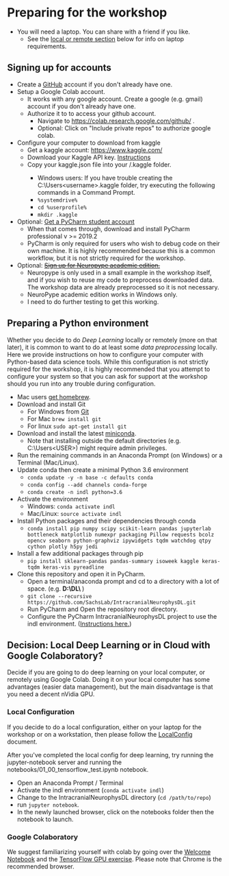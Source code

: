 # Preparing for the workshop

* You will need a laptop. You can share with a friend if you like.
    * See the [local or remote section](#local-deep-learning) below for info on laptop requirements.
    
## Signing up for accounts

* Create a [GitHub](https://github.com/) account if you don't already have one.
* Setup a Google Colab account.
    * It works with any google account. Create a google (e.g. gmail) account if you don't already have one.
    * Authorize it to to access your github account.
        * Navigate to https://colab.research.google.com/github/ .
        * Optional: Click on "Include private repos" to authorize google colab.
* Configure your computer to download from kaggle
    * Get a kaggle account: https://www.kaggle.com/
    * Download your Kaggle API key. [Instructions](https://github.com/Kaggle/kaggle-api#api-credentials)
    * Copy your kaggle.json file into your <home>/.kaggle folder.
        * Windows users: If you have trouble creating the C:\Users\<username>\.kaggle folder,
        try executing the following commands in a Command Prompt.
        * `%systemdrive%`
        * `cd %userprofile%`
        * `mkdir .kaggle`
* Optional: [Get a PyCharm student account](https://www.jetbrains.com/shop/eform/students)
    * When that comes through, download and install PyCharm professional v >= 2019.2
    * PyCharm is only required for users who wish to debug code on their own machine.
    It is highly recommended because this is a common workflow, but it is not strictly required for the workshop.
* Optional: [~~Sign up for Neuropype academic edition.~~](https://www.neuropype.io/academic-edition)
    * Neuropype is only used in a small example in the workshop itself, and if you wish to reuse
    my code to preprocess downloaded data. The workshop data are already preprocessed so it is not necessary.
    * NeuroPype academic edition works in Windows only.
    * I need to do further testing to get this working.
    
## Preparing a Python environment

Whether you decide to do _Deep Learning_ locally or remotely (more on that later),
it is common to want to do at least some _data preprocessing_ locally. Here we provide instructions on
how to configure your computer with Python-based data science tools. While this configuration is not strictly
required for the workshop, it is highly recommended that you attempt to configure your system so that you
can ask for support at the workshop should you run into any trouble during configuration.

* Mac users [get homebrew](https://brew.sh/).
* Download and install Git
     * For Windows from [Git](https://gitforwindows.org/)
     * For Mac `brew install git`
     * For linux `sudo apt-get install git`
* Download and install the latest [miniconda](https://docs.conda.io/en/latest/miniconda.html).
    * Note that installing outside the default directories (e.g. C:\Users\<USER>) might require admin privileges.
* Run the remaining commands in an Anaconda Prompt (on Windows) or a Terminal (Mac/Linux).  
* Update conda then create a minimal Python 3.6 environment
    * `conda update -y -n base -c defaults conda`
    * `conda config --add channels conda-forge`
    * `conda create -n indl python=3.6`
* Activate the environment
    * Windows: `conda activate indl`
    * Mac/Linux: `source activate indl`
* Install Python packages and their dependencies through conda
    * `conda install pip numpy scipy scikit-learn pandas jupyterlab bottleneck matplotlib numexpr packaging Pillow requests bcolz opencv seaborn python-graphviz ipywidgets tqdm watchdog qtpy cython plotly h5py jedi`
* Install a few additional packages through pip
    * `pip install sklearn-pandas pandas-summary isoweek kaggle keras-tqdm keras-vis pyreadline`
* Clone this repository and open it in PyCharm.
    * Open a terminal/anaconda prompt and cd to a directory with a lot of space. (e.g. <strong> D:\DL\ </strong> )
    * `git clone --recursive https://github.com/SachsLab/IntracranialNeurophysDL.git`
    * Run PyCharm and Open the repository root directory.
    * Configure the PyCharm IntracranialNeurophysDL project to use the indl environment.
    ([Instructions here.](https://github.com/SachsLab/IntracranialNeurophysDL/tree/master/docs/ConfigurePyCharmCondaEnvironment.pdf))
    
## Decision: Local Deep Learning or in Cloud with Google Colaboratory? 

Decide if you are going to do deep learning on your local computer, or remotely using Google Colab.
Doing it on your local computer has some advantages (easier data management),
but the main disadvantage is that you need a decent nVidia GPU.

### Local Configuration 

If you decide to do a local configuration, either on your laptop for the workshop or on a workstation, then please
follow the [LocalConfig](https://github.com/SachsLab/IntracranialNeurophysDL/tree/master/docs/LocalConfig.md) document. 

After you've completed the local config for deep learning, try running the jupyter-notebook
server and running the notebooks/01_00_tensorflow_test.ipynb notebook.
* Open an Anaconda Prompt / Terminal
* Activate the indl environment (`conda activate indl`)
* Change to the IntracranialNeurophysDL directory (`cd /path/to/repo`)
* run `jupyter notebook`.
* In the newly launched browser, click on the notebooks folder then the notebook to launch. 

### Google Colaboratory
We suggest familiarizing yourself with colab by going over the [Welcome Notebook](https://colab.research.google.com/notebooks/welcome.ipynb) 
and the [TensorFlow GPU exercise](https://colab.research.google.com/notebooks/gpu.ipynb).
Please note that Chrome is the recommended browser.
